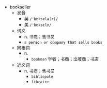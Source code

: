 - bookseller
  - 发音
    - 英 `/'bʊkselə(r)/`
    - 美 `/'bʊksɛlɚ/`
  - 词义
    - n. 书商；售书员
    - `a person or company that sells books`
  - 同根词
    - n.
      - `bookman` 学者；书商；出版商；书店
  - 近义词
    - n. 书商；售书员
      - `bibliopole`
      - `libraire`

